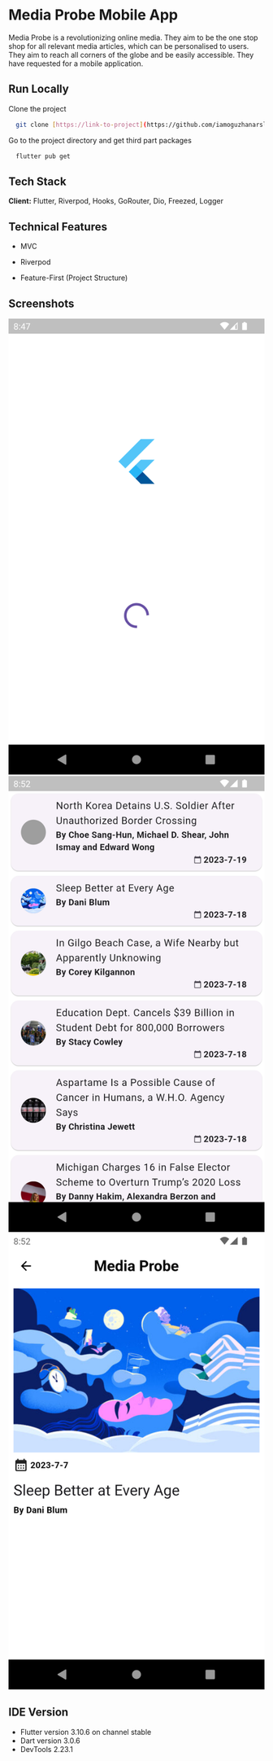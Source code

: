 # Media Probe Mobile App

Media Probe is a revolutionizing online media. They aim to be the one stop shop for all relevant media
articles, which can be personalised to users. They aim to reach all corners of the globe and be easily
accessible. They have requested for a mobile application.


## Run Locally

Clone the project

```bash
  git clone [https://link-to-project](https://github.com/iamoguzhanarslantas/media_probe.git)
```

Go to the project directory and get third part packages

```bash
  flutter pub get
```


## Tech Stack

**Client:** Flutter, Riverpod, Hooks, GoRouter, Dio, Freezed, Logger




## Technical Features

- MVC

- Riverpod

- Feature-First (Project Structure)


## Screenshots

![Emulator Screenshot - Pixel 2 - 2023-07-20 at 11 47 57](https://github.com/iamoguzhanarslantas/media_probe/blob/master/assets/Screenshot_1.png)
![Emulator Screenshot - Pixel 2 - 2023-07-20 at 11 52 18](https://github.com/iamoguzhanarslantas/media_probe/blob/master/assets/Screenshot_2.png)
![Emulator Screenshot - Pixel 2 - 2023-07-20 at 11 52 34](https://github.com/iamoguzhanarslantas/media_probe/blob/master/assets/Screenshot_3.png)


## IDE Version

- Flutter version 3.10.6 on channel stable
- Dart version 3.0.6
- DevTools 2.23.1